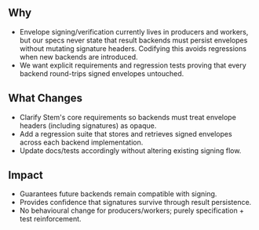 ## Why
- Envelope signing/verification currently lives in producers and workers, but our specs never state that result backends must persist envelopes without mutating signature headers. Codifying this avoids regressions when new backends are introduced.
- We want explicit requirements and regression tests proving that every backend round-trips signed envelopes untouched.

## What Changes
- Clarify Stem's core requirements so backends must treat envelope headers (including signatures) as opaque.
- Add a regression suite that stores and retrieves signed envelopes across each backend implementation.
- Update docs/tests accordingly without altering existing signing flow.

## Impact
- Guarantees future backends remain compatible with signing.
- Provides confidence that signatures survive through result persistence.
- No behavioural change for producers/workers; purely specification + test reinforcement.
